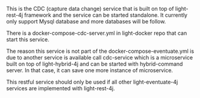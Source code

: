 This is the CDC (capture data change) service that is built on top of light-rest-4j framework
and the service can be started standalone. It currently only support Mysql database and more
databases will be follow.

There is a docker-compose-cdc-server.yml in light-docker repo that can start this service.

The reason this service is not part of the docker-compose-eventuate.yml is due to another
service is available call cdc-service which is a microservice built on top of light-hybrid-4j
and can be started with hybrid-command server. In that case, it can save one more instance
of microservice.

This restful service should only be used if all other light-eventuate-4j services are implemented
with light-rest-4j.




